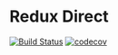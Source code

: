 # Redux Direct

[![Build Status](https://travis-ci.org/emanuelelongo/redux-direct.svg?branch=master)](https://travis-ci.org/emanuelelongo/redux-direct)
[![codecov](https://codecov.io/gh/emanuelelongo/redux-direct/branch/master/graph/badge.svg)](https://codecov.io/gh/emanuelelongo/redux-direct)